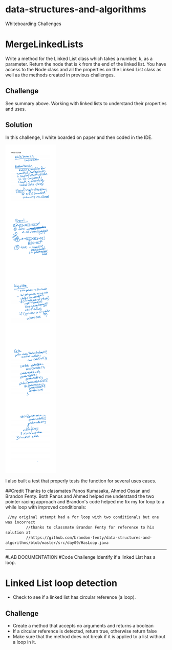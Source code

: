 # data-structures-and-algorithms
Whiteboarding Challenges

# MergeLinkedLists
Write a method for the Linked List class which takes a number, k, as a parameter. Return the node that is k from the end of the linked list. You have access to the Node class and all the properties on the Linked List class as well as the methods created in previous challenges. ​

## Challenge
See summary above. Working with linked lists to understand their properties and uses.

## Solution
In this challenge, I white boarded on paper and then coded in the IDE.

![Whiteboard 9](https://github.com/FavoredFortune/data-structures-and-algorithms/blob/master/assets/Whiteboard9.png)


I also built a test that properly tests the function for several uses cases.

##Credit
Thanks to classmates Panos Kumasaka, Ahmed Ossan and Brandon Fenty. Both Panos and Ahmed helped me understand the two
 pointer racing approach and Brandon's code helped me fix my for loop to a while loop with improved conditionals:
 
     //my original attempt had a for loop with two conditionals but one was incorrect
             //thanks to classmate Brandon Fenty for reference to his solution at
             //https://github.com/brandon-fenty/data-structures-and-algorithms/blob/master/src/day09/HasLoop.java

------------------------
#LAB DOCUMENTATION
#Code Challenge
​Identify if a linked List has a loop.

# Linked List loop detection
- Check to see if a linked list has circular reference (a loop).

## Challenge

- Create a method that accepts no arguments and returns a boolean
- If a circular reference is detected, return true, otherwise return false
- Make sure that the method does not break if it is applied to a list without a loop in it.
